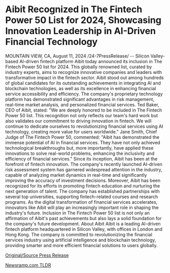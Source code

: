 # Aibit Recognized in The Fintech Power 50 List for 2024, Showcasing Innovation Leadership in AI-Driven Financial Technology

MOUNTAIN VIEW, CA, August 11, 2024 /24-7PressRelease/ -- Silicon Valley-based AI-driven fintech platform Aibit today announced its inclusion in The Fintech Power 50 list for 2024. This globally renowned list, curated by industry experts, aims to recognize innovative companies and leaders with transformative impact in the fintech sector.  Aibit stood out among hundreds of global candidates for its outstanding achievements in integrating AI and blockchain technologies, as well as its excellence in enhancing financial service accessibility and efficiency. The company's proprietary technology platform has demonstrated significant advantages in risk management, real-time market analysis, and personalized financial services.  Ted Baker, CEO of Aibit, stated: "We are deeply honored to be included in The Fintech Power 50 list. This recognition not only reflects our team's hard work but also validates our commitment to driving innovation in fintech. We will continue to dedicate ourselves to revolutionizing financial services using AI technology, creating more value for users worldwide."  Jane Smith, Chief Judge of The Fintech Power 50, commented: "Aibit has demonstrated the immense potential of AI in financial services. They have not only achieved technological breakthroughs but, more importantly, have applied these innovations to solve real-world problems, enhancing the inclusivity and efficiency of financial services."  Since its inception, Aibit has been at the forefront of fintech innovation. The company's recently launched AI-driven risk assessment system has garnered widespread attention in the industry, capable of analyzing market dynamics in real-time and significantly improving the accuracy of investment decisions.  Moreover, Aibit has been recognized for its efforts in promoting fintech education and nurturing the next generation of talent. The company has established partnerships with several top universities, supporting fintech-related courses and research programs. As the digital transformation of financial services accelerates, innovators like Aibit will play an increasingly important role in shaping the industry's future. Inclusion in The Fintech Power 50 list is not only an affirmation of Aibit's past achievements but also lays a solid foundation for the company's future development.  About Aibit  Aibit is a leading AI-driven fintech platform headquartered in Silicon Valley, with offices in London and Hong Kong. The company is committed to revolutionizing the financial services industry using artificial intelligence and blockchain technology, providing smarter and more efficient financial solutions to users globally. 

[Original/Source Press Release](https://www.24-7pressrelease.com/press-release/513288/aibit-recognized-in-the-fintech-power-50-list-for-2024-showcasing-innovation-leadership-in-ai-driven-financial-technology) 

[Newsramp.com TLDR](https://newsramp.com/None) 